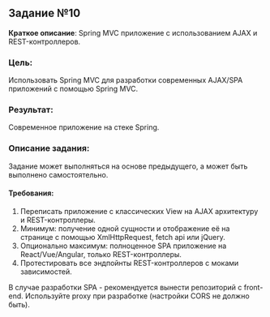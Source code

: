 ## Задание №10

__Краткое описание__: Spring MVC приложение с использованием AJAX и REST-контроллеров.

### Цель:
Использовать Spring MVC для разработки современных AJAX/SPA приложений c помощью Spring MVC.

### Результат:
Современное приложение на стеке Spring.

### Описание задания:

Задание может выполняться на основе предыдущего, а может быть выполнено самостоятельно.

#### Требования:

1. Переписать приложение с классических View на AJAX архитектуру и REST-контроллеры.
2. Минимум: получение одной сущности и отображение её на странице с помощью XmlHttpRequest, fetch api или jQuery.
3. Опционально максимум: полноценное SPA приложение на React/Vue/Angular, только REST-контроллеры.
4. Протестировать все эндпойнты REST-контроллеров с моками зависимостей.

В случае разработки SPA - рекомендуется вынести репозиторий с front-end. Используйте proxy при разработке (настройки CORS не должно быть).